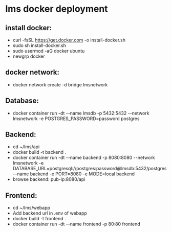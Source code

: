 # lms docker deployment

## install docker:
- curl -fsSL https://get.docker.com -o install-docker.sh
- sudo sh install-docker.sh
- sudo usermod -aG docker ubuntu
- newgrp docker

## docker network: 

- docker network create -d bridge lmsnetwork

## Database: 
- docker container run -dt --name lmsdb -p 5432:5432 --network lmsnetwork -e POSTGRES_PASSWORD=password postgres

## Backend:

- cd ~/lms/api
- docker build -t backend .
- docker container run -dt --name backend -p 8080:8080 --network lmsnetwork -e DATABASE_URL=postgresql://postgres:password@lmsdb:5432/postgres --name backend -e PORT=8080 -e MODE=local backend
- browse backend: pub-ip:8080/api

## Frontend:

- cd ~/lms/webapp
- Add backend url in .env of webapp 
- docker build -t frontend .
- docker container run -dt --name frontend -p 80:80 frontend
